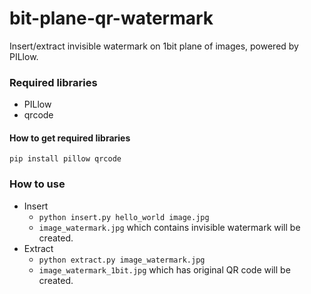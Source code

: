 # bit-plane-qr-watermark
Insert/extract invisible watermark on 1bit plane of images, powered by PILlow.


### Required libraries
  - PILlow
  - qrcode

#### How to get required libraries
`pip install pillow qrcode`

### How to use
  - Insert
    - `python insert.py hello_world image.jpg`
    - `image_watermark.jpg` which contains invisible watermark will be created.
  - Extract
    - `python extract.py image_watermark.jpg`
    - `image_watermark_1bit.jpg` which has original QR code will be created.
